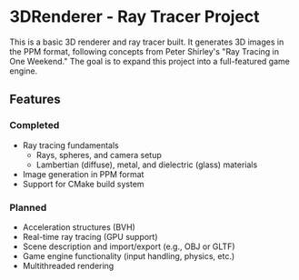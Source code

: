 # 3DRenderer - Ray Tracer Project

This is a basic 3D renderer and ray tracer built. 
It generates 3D images in the PPM format, following concepts from Peter Shirley's "Ray Tracing in One Weekend." 
The goal is to expand this project into a full-featured game engine.

## Features

### Completed
- Ray tracing fundamentals
  - Rays, spheres, and camera setup
  - Lambertian (diffuse), metal, and dielectric (glass) materials
- Image generation in PPM format
- Support for CMake build system

### Planned

- Acceleration structures (BVH)
- Real-time ray tracing (GPU support)
- Scene description and import/export (e.g., OBJ or GLTF)
- Game engine functionality (input handling, physics, etc.)
- Multithreaded rendering 
